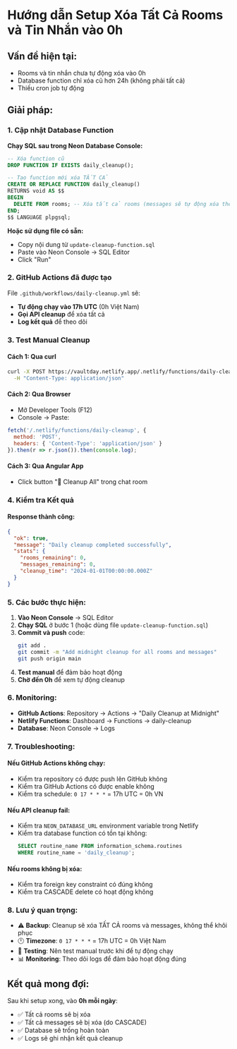 # Hướng dẫn Setup Xóa Tất Cả Rooms và Tin Nhắn vào 0h

## Vấn đề hiện tại:
- Rooms và tin nhắn chưa tự động xóa vào 0h
- Database function chỉ xóa cũ hơn 24h (không phải tất cả)
- Thiếu cron job tự động

## Giải pháp:

### 1. **Cập nhật Database Function**

**Chạy SQL sau trong Neon Database Console:**

```sql
-- Xóa function cũ
DROP FUNCTION IF EXISTS daily_cleanup();

-- Tạo function mới xóa TẤT CẢ
CREATE OR REPLACE FUNCTION daily_cleanup() 
RETURNS void AS $$
BEGIN
  DELETE FROM rooms; -- Xóa tất cả rooms (messages sẽ tự động xóa theo CASCADE)
END;
$$ LANGUAGE plpgsql;
```

**Hoặc sử dụng file có sẵn:**
- Copy nội dung từ `update-cleanup-function.sql`
- Paste vào Neon Console → SQL Editor
- Click "Run"

### 2. **GitHub Actions đã được tạo**

File `.github/workflows/daily-cleanup.yml` sẽ:
- **Tự động chạy vào 17h UTC** (0h Việt Nam)
- **Gọi API cleanup** để xóa tất cả
- **Log kết quả** để theo dõi

### 3. **Test Manual Cleanup**

#### Cách 1: Qua curl
```bash
curl -X POST https://vaultday.netlify.app/.netlify/functions/daily-cleanup \
  -H "Content-Type: application/json"
```

#### Cách 2: Qua Browser
- Mở Developer Tools (F12)
- Console → Paste:
```javascript
fetch('/.netlify/functions/daily-cleanup', {
  method: 'POST',
  headers: { 'Content-Type': 'application/json' }
}).then(r => r.json()).then(console.log);
```

#### Cách 3: Qua Angular App
- Click button "🧹 Cleanup All" trong chat room

### 4. **Kiểm tra Kết quả**

#### Response thành công:
```json
{
  "ok": true,
  "message": "Daily cleanup completed successfully",
  "stats": {
    "rooms_remaining": 0,
    "messages_remaining": 0,
    "cleanup_time": "2024-01-01T00:00:00.000Z"
  }
}
```

### 5. **Các bước thực hiện:**

1. **Vào Neon Console** → SQL Editor
2. **Chạy SQL** ở bước 1 (hoặc dùng file `update-cleanup-function.sql`)
3. **Commit và push** code:
   ```bash
   git add .
   git commit -m "Add midnight cleanup for all rooms and messages"
   git push origin main
   ```
4. **Test manual** để đảm bảo hoạt động
5. **Chờ đến 0h** để xem tự động cleanup

### 6. **Monitoring:**

- **GitHub Actions**: Repository → Actions → "Daily Cleanup at Midnight"
- **Netlify Functions**: Dashboard → Functions → daily-cleanup
- **Database**: Neon Console → Logs

### 7. **Troubleshooting:**

#### Nếu GitHub Actions không chạy:
- Kiểm tra repository có được push lên GitHub không
- Kiểm tra GitHub Actions có được enable không
- Kiểm tra schedule: `0 17 * * *` = 17h UTC = 0h VN

#### Nếu API cleanup fail:
- Kiểm tra `NEON_DATABASE_URL` environment variable trong Netlify
- Kiểm tra database function có tồn tại không:
  ```sql
  SELECT routine_name FROM information_schema.routines 
  WHERE routine_name = 'daily_cleanup';
  ```

#### Nếu rooms không bị xóa:
- Kiểm tra foreign key constraint có đúng không
- Kiểm tra CASCADE delete có hoạt động không

### 8. **Lưu ý quan trọng:**

- ⚠️ **Backup**: Cleanup sẽ xóa TẤT CẢ rooms và messages, không thể khôi phục
- 🕛 **Timezone**: `0 17 * * *` = 17h UTC = 0h Việt Nam
- 🧪 **Testing**: Nên test manual trước khi để tự động chạy
- 📊 **Monitoring**: Theo dõi logs để đảm bảo hoạt động đúng

## Kết quả mong đợi:

Sau khi setup xong, vào **0h mỗi ngày**:
- ✅ Tất cả rooms sẽ bị xóa
- ✅ Tất cả messages sẽ bị xóa (do CASCADE)
- ✅ Database sẽ trống hoàn toàn
- ✅ Logs sẽ ghi nhận kết quả cleanup
